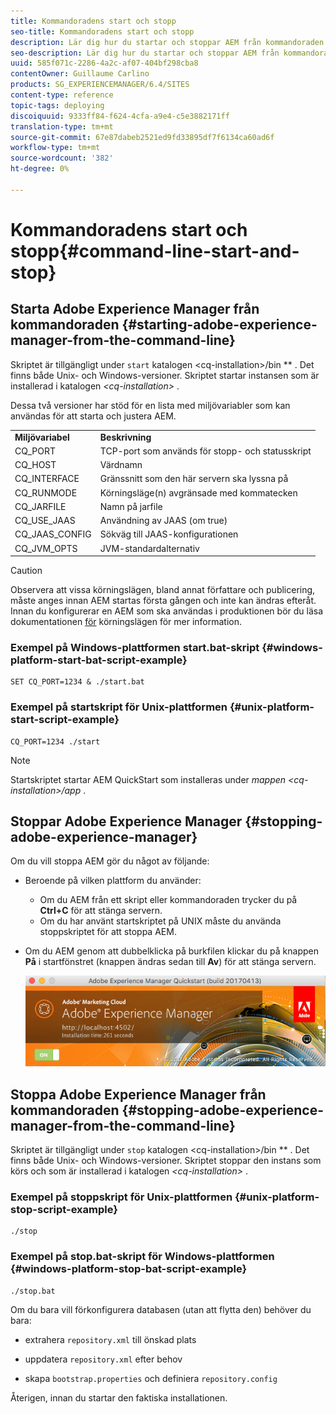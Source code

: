 ```yaml
---
title: Kommandoradens start och stopp
seo-title: Kommandoradens start och stopp
description: Lär dig hur du startar och stoppar AEM från kommandoraden.
seo-description: Lär dig hur du startar och stoppar AEM från kommandoraden.
uuid: 585f071c-2286-4a2c-af07-404bf298cba8
contentOwner: Guillaume Carlino
products: SG_EXPERIENCEMANAGER/6.4/SITES
content-type: reference
topic-tags: deploying
discoiquuid: 9333ff84-f624-4cfa-a9e4-c5e3882171ff
translation-type: tm+mt
source-git-commit: 67e87dabeb2521ed9fd33895df7f6134ca60ad6f
workflow-type: tm+mt
source-wordcount: '382'
ht-degree: 0%

---
```



# Kommandoradens start och stopp{#command-line-start-and-stop}

## Starta Adobe Experience Manager från kommandoraden {#starting-adobe-experience-manager-from-the-command-line}

Skriptet är tillgängligt under `start` katalogen &lt;cq-installation>/bin ** . Det finns både Unix- och Windows-versioner. Skriptet startar instansen som är installerad i katalogen *&lt;cq-installation>* .

Dessa två versioner har stöd för en lista med miljövariabler som kan användas för att starta och justera AEM.

<table> 
 <tbody> 
  <tr> 
   <td><strong>Miljövariabel </strong></td> 
   <td><strong>Beskrivning </strong></td> 
  </tr> 
  <tr> 
   <td>CQ_PORT</td> 
   <td>TCP-port som används för stopp- och statusskript<br /> </td> 
  </tr> 
  <tr> 
   <td>CQ_HOST</td> 
   <td>Värdnamn<br /> </td> 
  </tr> 
  <tr> 
   <td>CQ_INTERFACE</td> 
   <td>Gränssnitt som den här servern ska lyssna på<br /> </td> 
  </tr> 
  <tr> 
   <td>CQ_RUNMODE</td> 
   <td>Körningsläge(n) avgränsade med kommatecken<br /> </td> 
  </tr> 
  <tr> 
   <td>CQ_JARFILE</td> 
   <td>Namn på jarfile<br /> </td> 
  </tr> 
  <tr> 
   <td>CQ_USE_JAAS</td> 
   <td>Användning av JAAS (om true)<br /> </td> 
  </tr> 
  <tr> 
   <td>CQ_JAAS_CONFIG</td> 
   <td>Sökväg till JAAS-konfigurationen<br /> </td> 
  </tr> 
  <tr> 
   <td>CQ_JVM_OPTS</td> 
   <td>JVM-standardalternativ<br /> </td> 
  </tr> 
 </tbody> 
</table>

>[!CAUTION]
>
>Observera att vissa körningslägen, bland annat författare och publicering, måste anges innan AEM startas första gången och inte kan ändras efteråt. Innan du konfigurerar en AEM som ska användas i produktionen bör du läsa dokumentationen [för](/help/sites-deploying/configure-runmodes.md) körningslägen för mer information.

### Exempel på Windows-plattformen start.bat-skript {#windows-platform-start-bat-script-example}

```shell
SET CQ_PORT=1234 & ./start.bat
```

### Exempel på startskript för Unix-plattformen {#unix-platform-start-script-example}

```shell
CQ_PORT=1234 ./start
```

>[!NOTE]
>
>Startskriptet startar AEM QuickStart som installeras under *mappen &lt;cq-installation>/app* .

## Stoppar Adobe Experience Manager {#stopping-adobe-experience-manager}

Om du vill stoppa AEM gör du något av följande:

* Beroende på vilken plattform du använder:

   * Om du AEM från ett skript eller kommandoraden trycker du på **Ctrl+C** för att stänga servern.
   * Om du har använt startskriptet på UNIX måste du använda stoppskriptet för att stoppa AEM.

* Om du AEM genom att dubbelklicka på burkfilen klickar du på knappen **På** i startfönstret (knappen ändras sedan till **Av**) för att stänga servern.

   ![chlimage_1-63](assets/chlimage_1-63.png)

## Stoppa Adobe Experience Manager från kommandoraden {#stopping-adobe-experience-manager-from-the-command-line}

Skriptet är tillgängligt under `stop` katalogen &lt;cq-installation>/bin ** . Det finns både Unix- och Windows-versioner. Skriptet stoppar den instans som körs och som är installerad i katalogen *&lt;cq-installation>* .

### Exempel på stoppskript för Unix-plattformen {#unix-platform-stop-script-example}

```shell
./stop
```

### Exempel på stop.bat-skript för Windows-plattformen {#windows-platform-stop-bat-script-example}

```shell
./stop.bat
```

Om du bara vill förkonfigurera databasen (utan att flytta den) behöver du bara:

* extrahera `repository.xml` till önskad plats

* uppdatera `repository.xml` efter behov

* skapa `bootstrap.properties` och definiera `repository.config`

Återigen, innan du startar den faktiska installationen.
